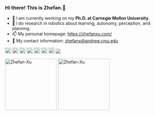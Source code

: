 ### Hi there! This is Zhefan.👋

- 🔭 I am currently working on my **Ph.D. at Carnegie Mellon University**.
- 🌱 I do research in robotics about learning, autonomy, perception, and planning.
- 📫 My personal homepage: https://zhefanxu.com/
- 💬 My contact information: zhefanx@andrew.cmu.edu

<img src="https://img.shields.io/badge/ROS-22314E?style=flat-square&logo=ROS&logoColor=white" height="20"/>  <img src="https://img.shields.io/badge/C++-00599C?style=flat-square&logo=C%2B%2B&logoColor=white" height="20"/>  <img src="https://img.shields.io/badge/Python-3766AB?style=flat-square&logo=Python&logoColor=white" height="20"/> <img src="https://img.shields.io/badge/PyTorch-%23EE4C2C.svg?style=for-the-badge&logo=PyTorch&logoColor=white"  height="20"/>  <img src="https://img.shields.io/badge/TensorFlow-FF6F00?style=for-the-badge&logo=tensorflow&logoColor=white" height="20"/>  <img src="https://img.shields.io/badge/MATLAB-FF452F?style=flat-square&logo=Mathworks&logoColor=white" height="20"/>  <img src="https://img.shields.io/badge/SolidWorks-FF3333?style=flat-square&logo=Solidworks&logoColor=white" height="20"/>
![](https://komarev.com/ghpvc/?username=your-github-Zhefan-Xu&color=blue)



<div style="display: flex; flex-wrap: wrap;">
    <img style="height: 170px; width: auto;" align="left" src="https://github-readme-stats.vercel.app/api/top-langs?username=Zhefan-Xu&show_icons=true&locale=en&layout=compact" alt="Zhefan-Xu" />
    <img style="height: 170px; width: auto;" align="right" src="https://github-readme-stats.vercel.app/api?username=Zhefan-Xu&rank_icon=github" alt="Zhefan-Xu" />
</div>



